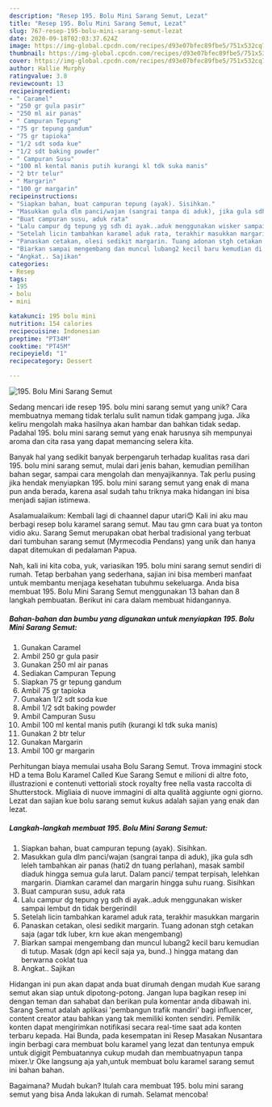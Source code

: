 ```yaml
---
description: "Resep 195. Bolu Mini Sarang Semut, Lezat"
title: "Resep 195. Bolu Mini Sarang Semut, Lezat"
slug: 767-resep-195-bolu-mini-sarang-semut-lezat
date: 2020-09-18T02:03:37.624Z
image: https://img-global.cpcdn.com/recipes/d93e07bfec89fbe5/751x532cq70/195-bolu-mini-sarang-semut-foto-resep-utama.jpg
thumbnail: https://img-global.cpcdn.com/recipes/d93e07bfec89fbe5/751x532cq70/195-bolu-mini-sarang-semut-foto-resep-utama.jpg
cover: https://img-global.cpcdn.com/recipes/d93e07bfec89fbe5/751x532cq70/195-bolu-mini-sarang-semut-foto-resep-utama.jpg
author: Hallie Murphy
ratingvalue: 3.8
reviewcount: 13
recipeingredient:
- " Caramel"
- "250 gr gula pasir"
- "250 ml air panas"
- " Campuran Tepung"
- "75 gr tepung gandum"
- "75 gr tapioka"
- "1/2 sdt soda kue"
- "1/2 sdt baking powder"
- " Campuran Susu"
- "100 ml kental manis putih kurangi kl tdk suka manis"
- "2 btr telur"
- " Margarin"
- "100 gr margarin"
recipeinstructions:
- "Siapkan bahan, buat campuran tepung (ayak). Sisihkan."
- "Masukkan gula dlm panci/wajan (sangrai tanpa di aduk), jika gula sdh leleh tambahkan air panas (hati2 dn tuang perlahan), masak sambil diaduk hingga semua gula larut. Dalam panci/ tempat terpisah, lelehkan margarin. Diamkan caramel dan margarin hingga suhu ruang. Sisihkan"
- "Buat campuran susu, aduk rata"
- "Lalu campur dg tepung yg sdh di ayak..aduk menggunakan wisker sampai lembut dn tidak bergerindil"
- "Setelah licin tambahkan karamel aduk rata, terakhir masukkan margarin"
- "Panaskan cetakan, olesi sedikit margarin. Tuang adonan stgh cetakan saja (agar tdk luber, krn kue akan mengembang)"
- "Biarkan sampai mengembang dan muncul lubang2 kecil baru kemudian di tutup. Masak (dgn api kecil saja ya, bund..) hingga matang dan berwarna coklat tua"
- "Angkat.. Sajikan"
categories:
- Resep
tags:
- 195
- bolu
- mini

katakunci: 195 bolu mini 
nutrition: 154 calories
recipecuisine: Indonesian
preptime: "PT34M"
cooktime: "PT45M"
recipeyield: "1"
recipecategory: Dessert

---
```



![195. Bolu Mini Sarang Semut](https://img-global.cpcdn.com/recipes/d93e07bfec89fbe5/751x532cq70/195-bolu-mini-sarang-semut-foto-resep-utama.jpg)

Sedang mencari ide resep 195. bolu mini sarang semut yang unik? Cara membuatnya memang tidak terlalu sulit namun tidak gampang juga. Jika keliru mengolah maka hasilnya akan hambar dan bahkan tidak sedap. Padahal 195. bolu mini sarang semut yang enak harusnya sih mempunyai aroma dan cita rasa yang dapat memancing selera kita.

Banyak hal yang sedikit banyak berpengaruh terhadap kualitas rasa dari 195. bolu mini sarang semut, mulai dari jenis bahan, kemudian pemilihan bahan segar, sampai cara mengolah dan menyajikannya. Tak perlu pusing jika hendak menyiapkan 195. bolu mini sarang semut yang enak di mana pun anda berada, karena asal sudah tahu triknya maka hidangan ini bisa menjadi sajian istimewa.

Asalamualaikum: Kembali lagi di chaannel dapur utari😊 Kali ini aku mau berbagi resep bolu karamel sarang semut. Mau tau gmn cara buat ya tonton vidio aku. Sarang Semut merupakan obat herbal tradisional yang terbuat dari tumbuhan sarang semut (Myrmecodia Pendans) yang unik dan hanya dapat ditemukan di pedalaman Papua.


Nah, kali ini kita coba, yuk, variasikan 195. bolu mini sarang semut sendiri di rumah. Tetap berbahan yang sederhana, sajian ini bisa memberi manfaat untuk membantu menjaga kesehatan tubuhmu sekeluarga. Anda bisa membuat 195. Bolu Mini Sarang Semut menggunakan 13 bahan dan 8 langkah pembuatan. Berikut ini cara dalam membuat hidangannya.

<!--inarticleads1-->

##### Bahan-bahan dan bumbu yang digunakan untuk menyiapkan 195. Bolu Mini Sarang Semut:

1. Gunakan  Caramel
1. Ambil 250 gr gula pasir
1. Gunakan 250 ml air panas
1. Sediakan  Campuran Tepung
1. Siapkan 75 gr tepung gandum
1. Ambil 75 gr tapioka
1. Gunakan 1/2 sdt soda kue
1. Ambil 1/2 sdt baking powder
1. Ambil  Campuran Susu
1. Ambil 100 ml kental manis putih (kurangi kl tdk suka manis)
1. Gunakan 2 btr telur
1. Gunakan  Margarin
1. Ambil 100 gr margarin


Perhitungan biaya memulai usaha Bolu Sarang Semut. Trova immagini stock HD a tema Bolu Karamel Called Kue Sarang Semut e milioni di altre foto, illustrazioni e contenuti vettoriali stock royalty free nella vasta raccolta di Shutterstock. Migliaia di nuove immagini di alta qualità aggiunte ogni giorno. Lezat dan sajian kue bolu sarang semut kukus adalah sajian yang enak dan lezat. 

<!--inarticleads2-->

##### Langkah-langkah membuat 195. Bolu Mini Sarang Semut:

1. Siapkan bahan, buat campuran tepung (ayak). Sisihkan.
1. Masukkan gula dlm panci/wajan (sangrai tanpa di aduk), jika gula sdh leleh tambahkan air panas (hati2 dn tuang perlahan), masak sambil diaduk hingga semua gula larut. Dalam panci/ tempat terpisah, lelehkan margarin. Diamkan caramel dan margarin hingga suhu ruang. Sisihkan
1. Buat campuran susu, aduk rata
1. Lalu campur dg tepung yg sdh di ayak..aduk menggunakan wisker sampai lembut dn tidak bergerindil
1. Setelah licin tambahkan karamel aduk rata, terakhir masukkan margarin
1. Panaskan cetakan, olesi sedikit margarin. Tuang adonan stgh cetakan saja (agar tdk luber, krn kue akan mengembang)
1. Biarkan sampai mengembang dan muncul lubang2 kecil baru kemudian di tutup. Masak (dgn api kecil saja ya, bund..) hingga matang dan berwarna coklat tua
1. Angkat.. Sajikan


Hidangan ini pun akan dapat anda buat dirumah dengan mudah Kue sarang semut akan siap untuk dipotong-potong. Jangan lupa bagikan resep ini dengan teman dan sahabat dan berikan pula komentar anda dibawah ini. Sarang Semut adalah aplikasi &#39;pembangun trafik mandiri&#39; bagi influencer, content creator atau bahkan yang tak memiliki konten sendiri. Pemilik konten dapat mengirimkan notifikasi secara real-time saat ada konten terbaru kepada. Hai Bunda, pada kesempatan ini Resep Masakan Nusantara ingin berbagi cara membuat bolu karamel yang lezat dan tentunya empuk untuk digigit Pembuatannya cukup mudah dan membuatnyapun tanpa mixer.\r Oke langsung aja yah,untuk membuat bolu karamel sarang semut ini bahan bahan. 

Bagaimana? Mudah bukan? Itulah cara membuat 195. bolu mini sarang semut yang bisa Anda lakukan di rumah. Selamat mencoba!
